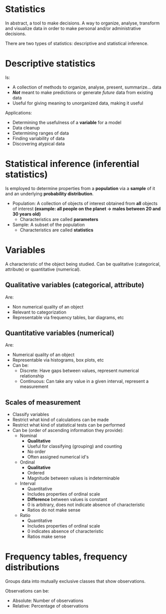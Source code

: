 # Statistics
In abstract, a tool to make decisions. A way to organize, analyse, transform and visualize data in order to make personal and/or administrative decisions.

There are two types of statistics: descriptive and statistical inference.

# Descriptive statistics
Is:

- A collection of methods to organize, analyse, present, summarize... data
- ***Not*** meant to make predictions or generate *future* data from existing data
- Useful for giving meaning to unorganized data, making it useful

Applications:

- Determining the usefulness of a **variable** for a model
- Data cleanup
- Determining ranges of data
- Finding variability of data
- Discovering atypical data

# Statistical inference (inferential statistics)
Is employed to determine properties from a **population** via a **sample** of it and an underlying **probability distribution**.

- Population: A collection of objects of interest obtained from **all** objects of interest **(example: all people on the planet -> males between 20 and 30 years old)**
  - Characteristics are called **parameters**
- Sample: A subset of the population
  - Characteristics are called **statistics**

# Variables
A characteristic of the object being studied. Can be qualitative (categorical, attribute) or quantitative (numerical).

## **Qualitative variables (categorical, attribute)**
Are:

- Non numerical quality of an object
- Relevant to categorization
- Representable via frequency tables, bar diagrams, etc

## **Quantitative variables (numerical)**
Are:

- Numerical quality of an object
- Representable via histograms, box plots, etc
- Can be:
  - Discrete: Have gaps between values, represent numerical relationship
  - Continuous: Can take any value in a given interval, represent a measurement

## **Scales of measurement**

- Classify variables
- Restrict what kind of calculations can be made
- Restrict what kind of statistical tests can be performed
- Can be (order of ascending information they provide):
  - Nominal
    - **Qualitative**
    - Useful for classifying (grouping) and counting
    - No order
    - Often assigned numerical id's
  - Ordinal
    - **Qualitative**
    - Ordered
    - Magnitude between values is indeterminable
  - Interval
    - Quantitative
    - Includes properties of ordinal scale
    - **Difference** between values is constant
    - 0 is arbitrary, does not indicate absence of characteristic
    - Ratios do not make sense
  - Ratio
    - Quantitative
    - Includes properties of ordinal scale
    - 0 indicates absence of characteristic
    - Ratios make sense


# Frequency tables, frequency distributions
Groups data into mutually exclusive classes that show observations.

Observations can be:

- Absolute: Number of observations
- Relative: Percentage of observations